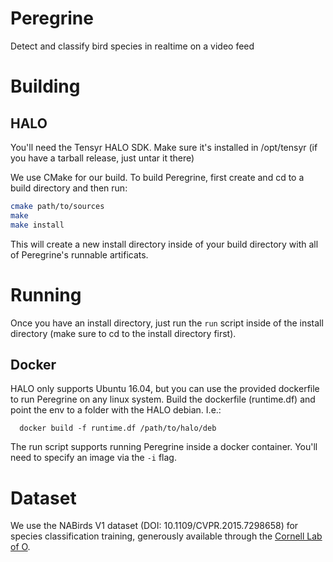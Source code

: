 # Peregrine 
Detect and classify bird species in realtime on a video feed

# Building

## HALO
You'll need the Tensyr HALO SDK. Make sure it's installed
in /opt/tensyr (if you have a tarball release, just untar it there)

We use CMake for our build. To build Peregrine, first create and cd to a
build directory and then run:

```bash
cmake path/to/sources
make
make install
```
This will create a new install directory inside of your build directory
with all of Peregrine's runnable artificats.

# Running

Once you have an install directory, just run the `run` script
inside of the install directory (make sure to cd to the install directory first).

## Docker
HALO only supports Ubuntu 16.04, but you can use the provided dockerfile to
run Peregrine on any linux system.
Build the dockerfile (runtime.df) and point the env to a folder with the HALO
debian. I.e.:
```
  docker build -f runtime.df /path/to/halo/deb
```
The run script supports running Peregrine inside a docker container.
You'll need to specify an image via the `-i` flag.

# Dataset

We use the NABirds V1 dataset (DOI: 10.1109/CVPR.2015.7298658) for
species classification training, generously available through the 
[Cornell Lab of O](http://dl.allaboutbirds.org/nabirds).
